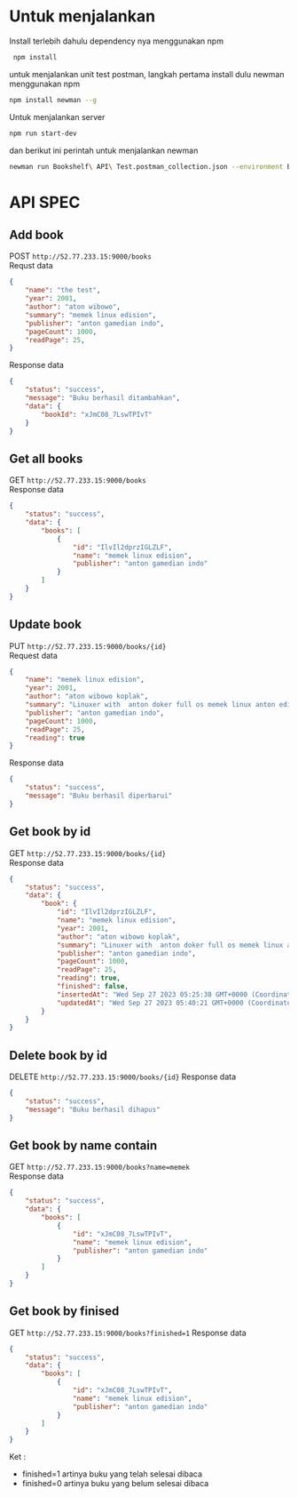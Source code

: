 # Untuk menjalankan
Install terlebih dahulu dependency nya menggunakan npm
``` bash
 npm install
```
untuk menjalankan unit test postman, langkah pertama install dulu newman menggunakan npm
``` bash
npm install newman --g
```
Untuk menjalankan server
``` bash
npm run start-dev
```
dan berikut ini perintah untuk menjalankan newman
``` bash
newman run Bookshelf\ API\ Test.postman_collection.json --environment Bookshelf\ API\ Test.postman_environment.json
```
# API SPEC
## Add book
POST `http://52.77.233.15:9000/books`  
Requst data
``` json
{
    "name": "the test",
    "year": 2001,
    "author": "aton wibowo",
    "summary": "memek linux edision",
    "publisher": "anton gamedian indo",
    "pageCount": 1000,
    "readPage": 25,
}
```
Response data  
``` json
{
    "status": "success",
    "message": "Buku berhasil ditambahkan",
    "data": {
        "bookId": "xJmC08_7LswTPIvT"
    }
}
```
## Get all books
GET `http://52.77.233.15:9000/books`  
Response data
``` json
{
    "status": "success",
    "data": {
        "books": [
            {
                "id": "IlvIl2dprzIGLZLF",
                "name": "memek linux edision",
                "publisher": "anton gamedian indo"
            }
        ]
    }
}
```
## Update book
PUT `http://52.77.233.15:9000/books/{id}`  
Request data
``` json
{
    "name": "memek linux edision",
    "year": 2001,
    "author": "aton wibowo koplak",
    "summary": "Linuxer with  anton doker full os memek linux anton edisien",
    "publisher": "anton gamedian indo",
    "pageCount": 1000,
    "readPage": 25,
    "reading": true
}
```
Response data  
``` json
{
    "status": "success",
    "message": "Buku berhasil diperbarui"
}
```
## Get book by id
GET `http://52.77.233.15:9000/books/{id}`  
Response data
``` json
{
    "status": "success",
    "data": {
        "book": {
            "id": "IlvIl2dprzIGLZLF",
            "name": "memek linux edision",
            "year": 2001,
            "author": "aton wibowo koplak",
            "summary": "Linuxer with  anton doker full os memek linux anton edisien",
            "publisher": "anton gamedian indo",
            "pageCount": 1000,
            "readPage": 25,
            "reading": true,
            "finished": false,
            "insertedAt": "Wed Sep 27 2023 05:25:38 GMT+0000 (Coordinated Universal Time)",
            "updatedAt": "Wed Sep 27 2023 05:40:21 GMT+0000 (Coordinated Universal Time)"
        }
    }
}
```
## Delete book by id
DELETE `http://52.77.233.15:9000/books/{id}`
Response data  
``` json
{
    "status": "success",
    "message": "Buku berhasil dihapus"
}
```
## Get book by name contain
GET `http://52.77.233.15:9000/books?name=memek`  
Response data  
``` json
{
    "status": "success",
    "data": {
        "books": [
            {
                "id": "xJmC08_7LswTPIvT",
                "name": "memek linux edision",
                "publisher": "anton gamedian indo"
            }
        ]
    }
}
```
## Get book by finised
GET `http://52.77.233.15:9000/books?finished=1` 
Response data  
``` json
{
    "status": "success",
    "data": {
        "books": [
            {
                "id": "xJmC08_7LswTPIvT",
                "name": "memek linux edision",
                "publisher": "anton gamedian indo"
            }
        ]
    }
}
```
Ket :
 * finished=1 artinya buku yang telah selesai dibaca
 * finished=0 artinya buku yang belum selesai dibaca